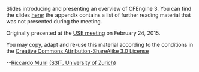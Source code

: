 Slides introducing and presenting an overview of CFEngine 3.  You can
find the slides [here][slides]; the appendix contains a list of
further reading material that was not presented during the meeting.

Originally presented at the [USE meeting][use] on February 24, 2015.

You may copy, adapt and re-use this material according to the
conditions in the [Creative Commons Attribution-ShareAlike 3.0
License][cc-by-sa]

--[Riccardo Murri][rm] [(S3IT, University of Zurich)][s3it]


[slides]: slides.pdf?raw=true
[rm]:     http://www.s3it.uzh.ch/about/team/#Riccardo.Murri
[s3it]:   http://www.s3it.uzh.ch/
[use]:    https://s3itwiki.uzh.ch/display/USE/
[cc-by-sa]: https://creativecommons.org/licenses/by-sa/3.0/

